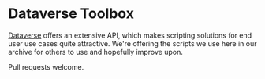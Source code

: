 # Dataverse Toolbox

[Dataverse](https://github.com/OdumInstitute/dataverse) offers an extensive API, which makes scripting solutions for end user use cases quite attractive. We're offering the scripts we use here in our archive for others to use and hopefully improve upon.

Pull requests welcome.